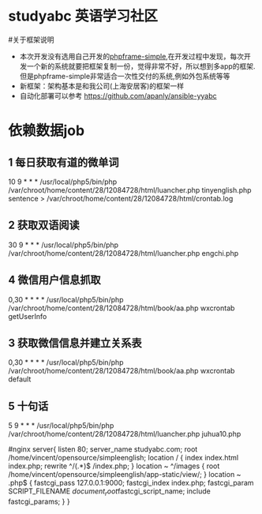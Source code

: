 studyabc 英语学习社区
============================
#关于框架说明
* 本次开发没有选用自己开发的[phpframe-simple](https://github.com/apanly/phpframe-simple),在开发过程中发现，每次开发一个新的系统就要把框架复制一份，觉得非常不好，所以想到多app的框架.但是phpframe-simple非常适合一次性交付的系统,例如外包系统等等
* 新框架：架构基本是和我公司(上海安居客)的框架一样
* 自动化部署可以参考 https://github.com/apanly/ansible-yyabc

# 依赖数据job
## 1 每日获取有道的微单词
10 9 * * * /usr/local/php5/bin/php /var/chroot/home/content/28/12084728/html/luancher.php tinyenglish.php sentence   > /var/chroot/home/content/28/12084728/html/crontab.log
## 2 获取双语阅读
30 9 * * * /usr/local/php5/bin/php /var/chroot/home/content/28/12084728/html/luancher.php  engchi.php
## 4 微信用户信息抓取
0,30 * * * * /usr/local/php5/bin/php /var/chroot/home/content/28/12084728/html/book/aa.php  wxcrontab getUserInfo
## 3 获取微信信息并建立关系表
0,30 * * * * /usr/local/php5/bin/php /var/chroot/home/content/28/12084728/html/book/aa.php  wxcrontab default
## 5 十句话
5 9 * * * /usr/local/php5/bin/php /var/chroot/home/content/28/12084728/html/luancher.php   juhua10.php


#nginx
server{
    listen 80;
    server_name studyabc.com;
    root /home/vincent/opensource/simpleenglish;
    location / {
       index  index.html index.php;
       rewrite ^/(.*)$ /index.php;
    }
    location ~ ^/images {
         root /home/vincent/opensource/simpleenglish/app-static/view/;
    }
    location ~ \.php$ {
        fastcgi_pass  127.0.0.1:9000;
        fastcgi_index  index.php;
        fastcgi_param  SCRIPT_FILENAME  $document_root$fastcgi_script_name;
        include  fastcgi_params;
    }
}


